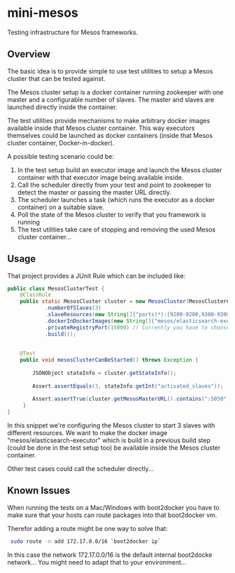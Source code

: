 # mini-mesos
Testing infrastructure for Mesos frameworks. 

## Overview

The basic idea is to provide simple to use test utilities to setup a Mesos cluster that can be tested against.

The Mesos cluster setup is a docker container running zookeeper with one master and a configurable number of slaves. 
The master and slaves are launched directly inside the container.

The test utilities provide mechanisms to make arbitrary docker images available inside that Mesos cluster container.
This way executors themselves could be launched as docker containers (inside that Mesos cluster container, Docker-in-docker). 

A possible testing scenario could be:
 
 1. In the test setup build an executor image and launch the Mesos cluster container with that executor image being available inside.
 2. Call the scheduler directly from your test and point to zookeeper to detect the master or passing the master URL directly.
 3. The scheduler launches a task (which runs the executor as a docker container) on a suitable slave.
 4. Poll the state of the Mesos cluster to verify that you framework is running
 5. The test utilities take care of stopping and removing the used Mesos cluster container...


## Usage

That project provides a JUnit Rule which can be included like:



```java
public class MesosClusterTest {
    @ClassRule
    public static MesosCluster cluster = new MesosCluster(MesosClusterConfig.builder()
            .numberOfSlaves(3)
            .slaveResources(new String[]{"ports(*):[9200-9200,9300-9300]","ports(*):[9201-9201,9301-9301]","ports(*):[9202-9202,9302-9302]"})
            .dockerInDockerImages(new String[]{"mesos/elasticsearch-executor"})
            .privateRegistryPort(15000) // Currently you have to choose an unused port by yourself (e.g. unique per Jenkins-Job)
            .build());
            
            
    @Test
    public void mesosClusterCanBeStarted() throws Exception {
    
        JSONObject stateInfo = cluster.getStateInfo();
    
        Assert.assertEquals(3, stateInfo.getInt("activated_slaves"));
        
        Assert.assertTrue(cluster.getMesosMasterURL().contains(":5050"));
     }
}
```

In this snippet we're configuring the Mesos cluster to start 3 slaves with different resources. We want to make the 
docker image "mesos/elasticsearch-executor" which is build in a previous build step (could be done in the test setup too)
be available inside the Mesos cluster container. 

Other test cases could call the scheduler directly...


## Known Issues 

When running the tests on a Mac/Windows with boot2docker you have to make sure that your hosts can route packages into that boot2docker vm.

Therefor adding a route might be one way to solve that:
```bash
 sudo route -n add 172.17.0.0/16 `boot2docker ip`

```
In this case the network  172.17.0.0/16 is the default internal boot2docke network... You might need to adapt that to your environment...  